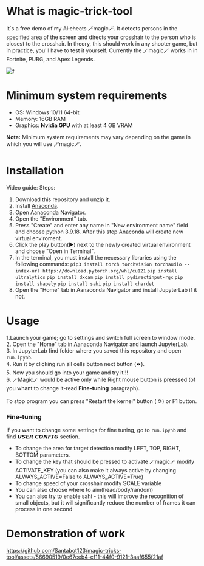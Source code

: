 # What is magic-trick-tool

It`s a free demo of my ~~AI cheats~~ 🪄magic🪄. It detects persons in the specified area of the screen and directs your crosshair to the person who is closest to the crosshair. In theory, this should work in any shooter game, but in practice, you'll have to test it yourself. Сurrently the 🪄magic🪄 works in in Fortnite, PUBG, and Apex Legends.

![f](https://github.com/Santabot123/magic-tricks-tool/assets/56690519/61458ba0-acc2-4021-bf61-055326fb9385)

# Minimum system requirements
- OS: Windows 10/11 64-bit
- Memory: 16GB RAM
- Graphics: **Nvidia GPU** with at least 4 GB VRAM

**Note:** Minimum system requirements may vary depending on the game in which you will use 🪄magic🪄.

# Installation 
Video guide: 
Steps:
1. Download this repository and unzip it.
2. Install  [Anaconda](https://www.anaconda.com/download).
3. Open Aanaconda Navigator.
4. Open the "Environment" tab.
5. Press "Create" and enter any name in "New environment name" field and choose python 3.9.18. After this step Anaconda will create new virtual enviroment.
6. Click the play button(▶) next to the newly created virtual environment and choose "Open in Terminal".
7. In the terminal, you must install the necessary libraries using the following commands:
```pip3 install torch torchvision torchaudio --index-url https://download.pytorch.org/whl/cu121```
```pip install ultralytics```
```pip install dxcam```
```pip install pydirectinput-rgx```
```pip install shapely```
```pip install sahi```
```pip install chardet```
8. Open the "Home" tab in  Aanaconda Navigator and install JupyterLab if it not.

# Usage

1.Launch your game; go to settings and switch full screen to window mode. <br>
2. Open the "Home" tab in  Aanaconda Navigator and launch JupyterLab. <br>
3. In JupyterLab find folder where you saved this repository and open ```run.ipynb```. <br>
4. Run it by clicking run all cells button next button (⏩). <br>
5. Now you should go into your game and try it!!! <br>
6. 🪄Magic🪄 would be active only while Right mouse button is preessed (of you whant to change it-read **Fine-tuning** paragraph). <br>
<br>
To stop program you can press "Restart the kernel" button ( ⟳) or F1 button.

### Fine-tuning
If you want to change some settings for fine tuning, go to ```run.ipynb``` and find 𝙐𝙎𝙀𝙍 𝘾𝙊𝙉𝙁𝙄𝙂 section.
- To change the area for target detection modify LEFT, TOP, RIGHT, BOTTOM parameters.
- To change the key that should be pressed to activate 🪄magic🪄 modify ACTIVATE_KEY (you can also make it always active by changing ALWAYS_ACTIVE=False to ALWAYS_ACTIVE=True)
- To change speed of your crosshair modify SCALE variable 
- You can also choose where to aim(head/body/random)
- You can also try to enable sahi - this will improve the recognition of small objects, but it will significantly reduce the number of frames it can process in one second


# Demonstration of work

https://github.com/Santabot123/magic-tricks-tool/assets/56690519/0e67ceb4-cf11-44f0-9121-3aaf655f21af






 

